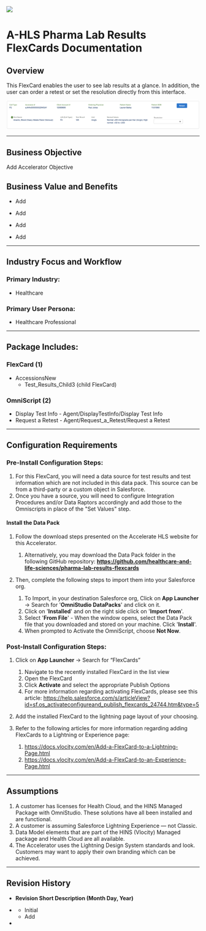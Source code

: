 ![](/images/ahlsbanner.png)

# A-HLS Pharma Lab Results FlexCards Documentation

## Overview

This FlexCard enables the user to see lab results at a glance. In addition, the user can order a retest or set the resolution directly from this interface.

![](/images/pharma-lab-results-screenshot.png)

---

## Business Objective

Add Accelerator Objective

## Business Value and Benefits

-    Add
-    Add

-    Add
-    Add

---

## Industry Focus and Workflow

### Primary Industry:

-    Healthcare

### Primary User Persona:

-    Healthcare Professional

---

## Package Includes:

### **FlexCard (1)**

-    AccessionsNew
     -    Test_Results_Child3 (child FlexCard)

### **OmniScript (2)**

-    Display Test Info - Agent/DisplayTestInfo/Display Test Info
-    Request a Retest - Agent/Request_a_Retest/Request a Retest

---

## Configuration Requirements

### Pre-Install Configuration Steps:

1. For this FlexCard, you will need a data source for test results and test information which are not included in this data pack. This source can be from a third-party or a custom object in Salesforce.
2. Once you have a source, you will need to configure Integration Procedures and/or Data Raptors accordingly and add those to the Omniscripts in place of the "Set Values" step.

#### Install the Data Pack

1. Follow the download steps presented on the Accelerate HLS website for this Accelerator.

     1. Alternatively, you may download the Data Pack folder in the following GitHub repository: **https://github.com/healthcare-and-life-sciences/pharma-lab-results-flexcards**

1. Then, complete the following steps to import them into your Salesforce org.

     1. To Import, in your destination Salesforce org, Click on **App Launcher** → Search for '**OmniStudio DataPacks**' and click on it.
     2. Click on '**Installed**' and on the right side click on '**Import from**'.
     3. Select '**From File**' - When the window opens, select the Data Pack file that you downloaded and stored on your machine. Click '**Install**'.
     4. When prompted to Activate the OmniScript, choose **Not Now**.

### Post-Install Configuration Steps:

1. Click on **App Launcher** → Search for “FlexCards”

     1. Navigate to the recently installed FlexCard in the list view
     2. Open the FlexCard
     3. Click **Activate** and select the appropriate Publish Options
     4. For more information regarding activating FlexCards, please see this article: https://help.salesforce.com/s/articleView?id=sf.os_activateconfigureand_publish_flexcards_24744.htm&type=5

1. Add the installed FlexCard to the lightning page layout of your choosing.

1. Refer to the following articles for more information regarding adding FlexCards to a Lightning or Experience page:

     1. https://docs.vlocity.com/en/Add-a-FlexCard-to-a-Lightning-Page.html
     2. https://docs.vlocity.com/en/Add-a-FlexCard-to-an-Experience-Page.html

---

## Assumptions

1. A customer has licenses for Health Cloud, and the HINS Managed Package with OmniStudio. These solutions have all been installed and are functional.
2. A customer is assuming Salesforce Lightning Experience — not Classic.
3. Data Model elements that are part of the HINS (Vlocity) Managed package and Health Cloud are all available.
4. The Accelerator uses the Lightning Design System standards and look. Customers may want to apply their own branding which can be achieved.

---

## Revision History

-    **Revision Short Description (Month Day, Year)**

-    -    Initial
     -    Add

-

